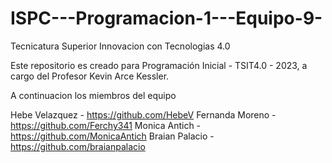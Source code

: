 # ISPC---Programacion-1---Equipo-9-

Tecnicatura Superior Innovacion con Tecnologias 4.0

Este repositorio es creado para Programación Inicial - TSIT4.0 - 2023, a cargo del Profesor Kevin Arce Kessler.

A continuacion los miembros del equipo

Hebe Velazquez - https://github.com/HebeV
Fernanda Moreno - https://github.com/Ferchy341
Monica Antich - https://github.com/MonicaAntich
Braian Palacio - https://github.com/braianpalacio
